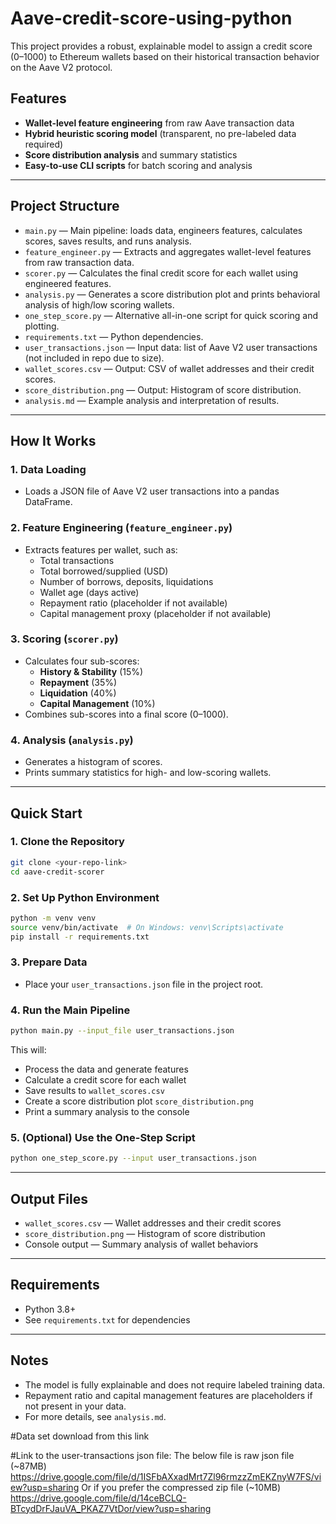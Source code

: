 # Aave-credit-score-using-python

This project provides a robust, explainable model to assign a credit score (0–1000) to Ethereum wallets based on their historical transaction behavior on the Aave V2 protocol.

## Features

- **Wallet-level feature engineering** from raw Aave transaction data
- **Hybrid heuristic scoring model** (transparent, no pre-labeled data required)
- **Score distribution analysis** and summary statistics
- **Easy-to-use CLI scripts** for batch scoring and analysis

---

## Project Structure

- `main.py` — Main pipeline: loads data, engineers features, calculates scores, saves results, and runs analysis.
- `feature_engineer.py` — Extracts and aggregates wallet-level features from raw transaction data.
- `scorer.py` — Calculates the final credit score for each wallet using engineered features.
- `analysis.py` — Generates a score distribution plot and prints behavioral analysis of high/low scoring wallets.
- `one_step_score.py` — Alternative all-in-one script for quick scoring and plotting.
- `requirements.txt` — Python dependencies.
- `user_transactions.json` — Input data: list of Aave V2 user transactions (not included in repo due to size).
- `wallet_scores.csv` — Output: CSV of wallet addresses and their credit scores.
- `score_distribution.png` — Output: Histogram of score distribution.
- `analysis.md` — Example analysis and interpretation of results.

---

## How It Works

### 1. Data Loading

- Loads a JSON file of Aave V2 user transactions into a pandas DataFrame.

### 2. Feature Engineering (`feature_engineer.py`)

- Extracts features per wallet, such as:
  - Total transactions
  - Total borrowed/supplied (USD)
  - Number of borrows, deposits, liquidations
  - Wallet age (days active)
  - Repayment ratio (placeholder if not available)
  - Capital management proxy (placeholder if not available)

### 3. Scoring (`scorer.py`)

- Calculates four sub-scores:
  - **History & Stability** (15%)
  - **Repayment** (35%)
  - **Liquidation** (40%)
  - **Capital Management** (10%)
- Combines sub-scores into a final score (0–1000).

### 4. Analysis (`analysis.py`)

- Generates a histogram of scores.
- Prints summary statistics for high- and low-scoring wallets.

---

## Quick Start

### 1. Clone the Repository

```bash
git clone <your-repo-link>
cd aave-credit-scorer
```

### 2. Set Up Python Environment

```bash
python -m venv venv
source venv/bin/activate  # On Windows: venv\Scripts\activate
pip install -r requirements.txt
```

### 3. Prepare Data

- Place your `user_transactions.json` file in the project root.

### 4. Run the Main Pipeline

```bash
python main.py --input_file user_transactions.json
```

This will:
- Process the data and generate features
- Calculate a credit score for each wallet
- Save results to `wallet_scores.csv`
- Create a score distribution plot `score_distribution.png`
- Print a summary analysis to the console

### 5. (Optional) Use the One-Step Script

```bash
python one_step_score.py --input user_transactions.json
```

---

## Output Files

- `wallet_scores.csv` — Wallet addresses and their credit scores
- `score_distribution.png` — Histogram of score distribution
- Console output — Summary analysis of wallet behaviors

---

## Requirements

- Python 3.8+
- See `requirements.txt` for dependencies

---

## Notes

- The model is fully explainable and does not require labeled training data.
- Repayment ratio and capital management features are placeholders if not present in your data.
- For more details, see `analysis.md`.


#Data set download from this link

#Link to the user-transactions json file: 
The below file is raw json file (~87MB)
https://drive.google.com/file/d/1ISFbAXxadMrt7Zl96rmzzZmEKZnyW7FS/view?usp=sharing
Or if you prefer the compressed zip file (~10MB)
https://drive.google.com/file/d/14ceBCLQ-BTcydDrFJauVA_PKAZ7VtDor/view?usp=sharing
